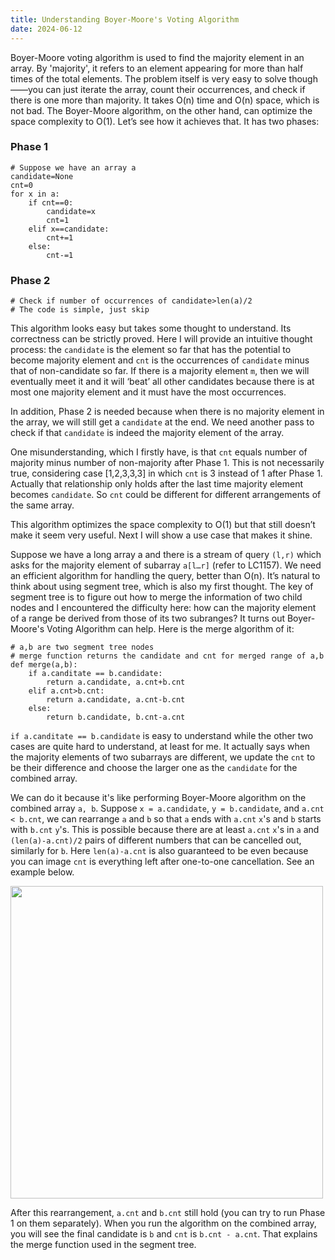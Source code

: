 ```yaml
---
title: Understanding Boyer-Moore's Voting Algorithm
date: 2024-06-12
---
```


Boyer-Moore voting algorithm is used to find the majority element in an array. By 'majority',
it refers to an element appearing for more than half times of the total elements. 
The problem itself is very easy to solve though——you can just iterate the array,
count their occurrences, and check if there is one more than majority. 
It takes O(n) time and O(n) space, which is not bad. 
The Boyer-Moore algorithm, on the other hand, can optimize the space complexity to O(1).
Let’s see how it achieves that. It has two phases:

### Phase 1
```
# Suppose we have an array a
candidate=None
cnt=0
for x in a:
    if cnt==0:
        candidate=x
        cnt=1
    elif x==candidate:
        cnt+=1
    else:
        cnt-=1
```
### Phase 2
```
# Check if number of occurrences of candidate>len(a)/2
# The code is simple, just skip
```
This algorithm looks easy but takes some thought to understand. 
Its correctness can be strictly proved. Here I will provide an 
intuitive thought process: the `candidate` is the element so 
far that has the potential to become majority element 
and `cnt` is the occurrences of `candidate` minus 
that of non-candidate so far. If there is a majority element `m`, 
then we will eventually meet it and it will ‘beat’ all 
other candidates because there is at most one majority element 
and it must have the most occurrences.

In addition, Phase 2 is needed because when there is no majority
element in the array, we will still get a `candidate` at the end. 
We need another pass to check if that `candidate` is indeed the 
majority element of the array. 

One misunderstanding, which I firstly have, is that 
`cnt` equals number of majority minus number of non-majority
after Phase 1. This is not necessarily true, 
considering case [1,2,3,3,3] in which `cnt` is 3 instead of 1 after Phase 1.
Actually that relationship only holds after the last time 
majority element becomes 
`candidate`. So `cnt` could be different for different arrangements of the 
same array.


This algorithm optimizes the space complexity to O(1) but
that still doesn’t make it seem very useful.
Next I will show a use case that makes it shine.

Suppose we have a long array a and there is a stream of 
query `(l,r)` which asks for the majority element of subarray `a[l…r]`
(refer to LC1157). We need an efficient algorithm for handling
the query, better than O(n). It’s natural to think about
using segment tree, which is also my first thought. 
The key of segment tree is to figure out how to merge the 
information of two child nodes and I encountered the 
difficulty here: how can the majority element
of a range be derived from those of its two subranges?
It turns out Boyer-Moore's Voting Algorithm can help. 
Here is the merge algorithm of it:

```
# a,b are two segment tree nodes
# merge function returns the candidate and cnt for merged range of a,b
def merge(a,b):
    if a.canditate == b.candidate:
        return a.candidate, a.cnt+b.cnt
    elif a.cnt>b.cnt:
        return a.candidate, a.cnt-b.cnt
    else:
        return b.candidate, b.cnt-a.cnt
```
`if a.canditate == b.candidate` is easy to understand while the
other two cases are quite hard to understand,
at least for me. It actually says when the majority elements 
of two subarrays are 
different, we update the `cnt`
to be their difference and choose the larger one as the `candidate`
for the combined array. 

We can do it because it's like performing Boyer-Moore algorithm on the 
combined array `a, b`. Suppose `x = a.candidate`, 
`y = b.candidate`, and `a.cnt < b.cnt`, we can rearrange 
`a` and `b` so that `a` ends with 
`a.cnt` `x`'s and `b` starts with `b.cnt` `y`'s. This is possible 
because there are at least
`a.cnt` `x`'s in `a` and `(len(a)-a.cnt)/2` pairs of 
different numbers that can be cancelled out, similarly for `b`.
Here `len(a)-a.cnt` is also guaranteed to be even because you
can image `cnt` is everything left after one-to-one cancellation. See an
example below.

<img src="/images/moore.jpg" width="500">

After this rearrangement, `a.cnt` and `b.cnt` still hold (you can try to run Phase 1 on them separately).
When you run the algorithm on the combined array, you will see
the final candidate is `b` and `cnt` is `b.cnt - a.cnt`. That
explains the merge function used in the segment tree.








         
 

